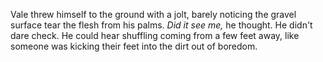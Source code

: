Vale threw himself to the ground with a jolt, barely noticing the gravel surface tear the flesh from his palms. *Did it see me,* he thought. He didn't dare check. He could hear shuffling coming from a few feet away, like someone was kicking their feet into the dirt out of boredom.